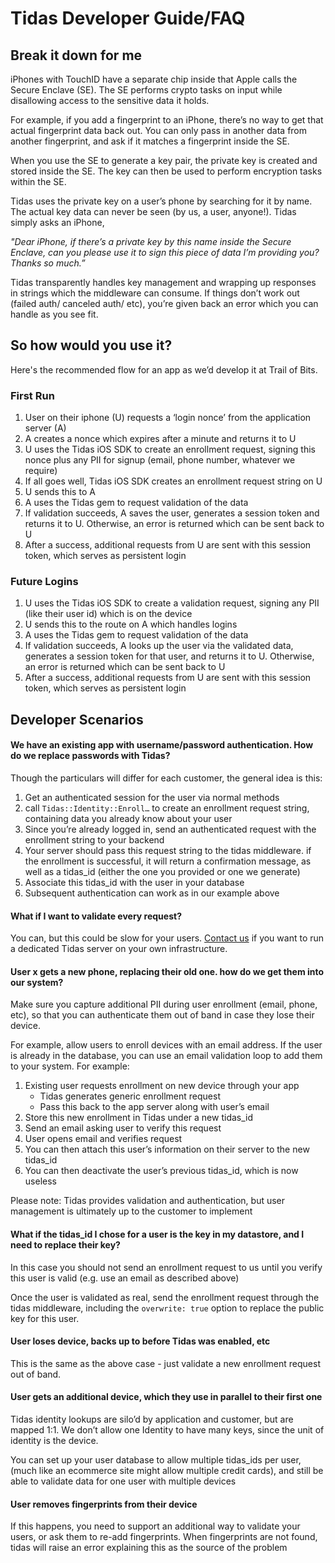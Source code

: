 # Tidas Developer Guide/FAQ

## Break it down for me

iPhones with TouchID have a separate chip inside that Apple calls the Secure Enclave (SE). The SE performs crypto tasks on input while disallowing access to the sensitive data it holds.

For example, if you add a fingerprint to an iPhone, there’s no way to get that actual fingerprint data back out. You can only pass in another data from another fingerprint, and ask if it matches a fingerprint inside the SE.

When you use the SE to generate a key pair, the private key is created and stored inside the SE. The key can then be used to perform encryption tasks within the SE.

Tidas uses the private key on a user’s phone by searching for it by name. The actual key data can never be seen (by us, a user, anyone!). Tidas simply asks an iPhone,

_"Dear iPhone, if there’s a private key by this name inside the Secure Enclave, can you please use it to sign this piece of data I’m providing you? Thanks so much.”_

Tidas transparently handles key management and wrapping up responses in strings which the middleware can consume. If things don’t work out (failed auth/ canceled auth/ etc), you’re given back an error which you can handle as you see fit.

## So how would you use it?

Here's the recommended flow for an app as we’d develop it at Trail of Bits.

### First Run
1. User on their iphone (U) requests a ‘login nonce’ from the application server (A)
2. A creates a nonce which expires after a minute and returns it to U
3. U uses the Tidas iOS SDK to create an enrollment request, signing this nonce plus any PII for signup (email, phone number, whatever we require)
4. If all goes well, Tidas iOS SDK creates an enrollment request string on U
5. U sends this to A
6. A uses the Tidas gem to request validation of the data
7. If validation succeeds, A saves the user, generates a session token and returns it to U. Otherwise, an error is returned which can be sent back to U
8. After a success, additional requests from U are sent with this session token, which serves as persistent login

### Future Logins
1. U uses the Tidas iOS SDK to create a validation request, signing any PII (like their user id) which is on the device
2. U sends this to the route on A which handles logins
3. A uses the Tidas gem to request validation of the data
4. If validation succeeds, A looks up the user via the validated data, generates a session token for that user, and returns it to U. Otherwise, an error is returned which can be sent back to U
5. After a success, additional requests from U are sent with this session token, which serves as persistent login

## Developer Scenarios

#### We have an existing app with username/password authentication. How do we replace passwords with Tidas?

Though the particulars will differ for each customer, the general idea is this:

1. Get an authenticated session for the user via normal methods
2. call `Tidas::Identity::Enroll…` to create an enrollment request string, containing data you already know about your user
3. Since you’re already logged in, send an authenticated request with the enrollment string to your backend
4. Your server should pass this request string to the tidas middleware. if the enrollment is successful, it will return a confirmation message, as well as a tidas_id (either the one you provided or one we generate)
5. Associate this tidas_id with the user in your database
6. Subsequent authentication can work as in our example above

#### What if I want to validate every request?

You can, but this could be slow for your users. [Contact us](mailto:hello@passwordlessapps.com) if you want to run a dedicated Tidas server on your own infrastructure.

#### User x gets a new phone, replacing their old one. how do we get them into our system?

Make sure you capture additional PII during user enrollment (email, phone, etc), so that you can authenticate them out of band in case they lose their device.

For example, allow users to enroll devices with an email address. If the user is already in the database, you can use an email validation loop to add them to your system. For example:

1. Existing user requests enrollment on new device through your app
	- Tidas generates generic enrollment request
	- Pass this back to the app server along with user’s email
2. Store this new enrollment in Tidas under a new tidas_id
3. Send an email asking user to verify this request
4. User opens email and verifies request
5. You can then attach this user’s information on their server to the new tidas_id
6. You can then deactivate the user’s previous tidas_id, which is now useless

Please note: Tidas provides validation and authentication, but user management is ultimately up to the customer to implement

#### What if the tidas_id I chose for a user is the key in my datastore, and I need to replace their key?

In this case you should not send an enrollment request to us until you verify this user is valid (e.g. use an email as described above)

Once the user is validated as real, send the enrollment request through the tidas middleware, including the `overwrite: true` option to replace the public key for this user.

#### User loses device, backs up to before Tidas was enabled, etc

This is the same as the above case - just validate a new enrollment request out of band.

#### User gets an additional device, which they use in parallel to their first one

Tidas identity lookups are silo’d by application and customer, but are mapped 1:1. We don’t allow one Identity to have many keys, since the unit of identity is the device.

You can set up your user database to allow multiple tidas_ids per user, (much like an ecommerce site might allow multiple credit cards), and still be able to validate data for one user with multiple devices

#### User removes fingerprints from their device

If this happens, you need to support an additional way to validate your users, or ask them to re-add fingerprints. When fingerprints are not found, tidas will raise an error explaining this as the source of the problem
